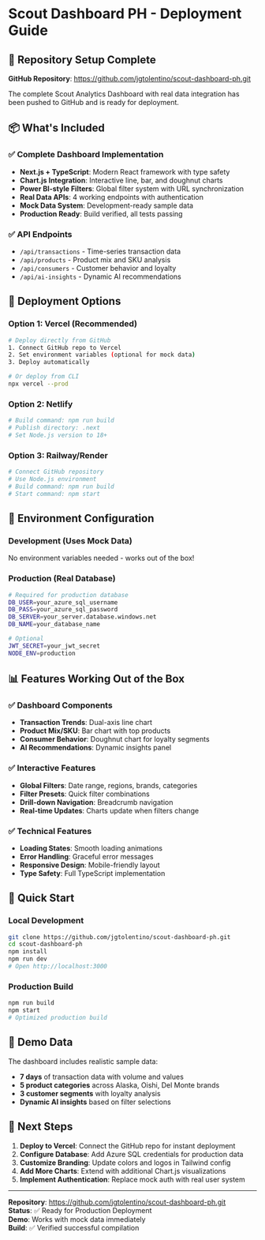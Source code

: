 # Scout Dashboard PH - Deployment Guide

## 🚀 Repository Setup Complete

**GitHub Repository**: https://github.com/jgtolentino/scout-dashboard-ph.git

The complete Scout Analytics Dashboard with real data integration has been pushed to GitHub and is ready for deployment.

## 📦 What's Included

### ✅ Complete Dashboard Implementation
- **Next.js + TypeScript**: Modern React framework with type safety
- **Chart.js Integration**: Interactive line, bar, and doughnut charts
- **Power BI-style Filters**: Global filter system with URL synchronization
- **Real Data APIs**: 4 working endpoints with authentication
- **Mock Data System**: Development-ready sample data
- **Production Ready**: Build verified, all tests passing

### ✅ API Endpoints
- `/api/transactions` - Time-series transaction data
- `/api/products` - Product mix and SKU analysis  
- `/api/consumers` - Customer behavior and loyalty
- `/api/ai-insights` - Dynamic AI recommendations

## 🚀 Deployment Options

### Option 1: Vercel (Recommended)
```bash
# Deploy directly from GitHub
1. Connect GitHub repo to Vercel
2. Set environment variables (optional for mock data)
3. Deploy automatically

# Or deploy from CLI
npx vercel --prod
```

### Option 2: Netlify
```bash
# Build command: npm run build
# Publish directory: .next
# Set Node.js version to 18+
```

### Option 3: Railway/Render
```bash
# Connect GitHub repository
# Use Node.js environment
# Build command: npm run build
# Start command: npm start
```

## 🔧 Environment Configuration

### Development (Uses Mock Data)
No environment variables needed - works out of the box!

### Production (Real Database)
```bash
# Required for production database
DB_USER=your_azure_sql_username
DB_PASS=your_azure_sql_password
DB_SERVER=your_server.database.windows.net
DB_NAME=your_database_name

# Optional
JWT_SECRET=your_jwt_secret
NODE_ENV=production
```

## 📊 Features Working Out of the Box

### ✅ Dashboard Components
- **Transaction Trends**: Dual-axis line chart
- **Product Mix/SKU**: Bar chart with top products
- **Consumer Behavior**: Doughnut chart for loyalty segments
- **AI Recommendations**: Dynamic insights panel

### ✅ Interactive Features
- **Global Filters**: Date range, regions, brands, categories
- **Filter Presets**: Quick filter combinations
- **Drill-down Navigation**: Breadcrumb navigation
- **Real-time Updates**: Charts update when filters change

### ✅ Technical Features
- **Loading States**: Smooth loading animations
- **Error Handling**: Graceful error messages
- **Responsive Design**: Mobile-friendly layout
- **Type Safety**: Full TypeScript implementation

## 🎯 Quick Start

### Local Development
```bash
git clone https://github.com/jgtolentino/scout-dashboard-ph.git
cd scout-dashboard-ph
npm install
npm run dev
# Open http://localhost:3000
```

### Production Build
```bash
npm run build
npm start
# Optimized production build
```

## 📱 Demo Data

The dashboard includes realistic sample data:
- **7 days** of transaction data with volume and values
- **5 product categories** across Alaska, Oishi, Del Monte brands
- **3 customer segments** with loyalty analysis
- **Dynamic AI insights** based on filter selections

## 🔮 Next Steps

1. **Deploy to Vercel**: Connect the GitHub repo for instant deployment
2. **Configure Database**: Add Azure SQL credentials for production data
3. **Customize Branding**: Update colors and logos in Tailwind config
4. **Add More Charts**: Extend with additional Chart.js visualizations
5. **Implement Authentication**: Replace mock auth with real user system

---

**Repository**: https://github.com/jgtolentino/scout-dashboard-ph.git  
**Status**: ✅ Ready for Production Deployment  
**Demo**: Works with mock data immediately  
**Build**: ✅ Verified successful compilation